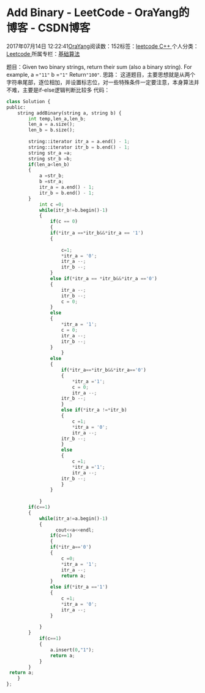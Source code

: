 
# Add Binary - LeetCode - OraYang的博客 - CSDN博客

2017年07月14日 12:22:41[OraYang](https://me.csdn.net/u010665216)阅读数：152标签：[leetcode																](https://so.csdn.net/so/search/s.do?q=leetcode&t=blog)[C++																](https://so.csdn.net/so/search/s.do?q=C++&t=blog)[
							](https://so.csdn.net/so/search/s.do?q=leetcode&t=blog)个人分类：[Leetcode																](https://blog.csdn.net/u010665216/article/category/7026962)
所属专栏：[基础算法](https://blog.csdn.net/column/details/16604.html)



题目：Given two binary strings, return their sum (also a binary string).
For example,
a =`"11"`
b =`"1"`
Return`"100"`.
思路：
这道题目，主要思想就是从两个字符串尾部，逐位相加，并设置标志位，对一些特殊条件一定要注意，本身算法并不难，主要是if-else逻辑判断比较多
代码：

```python
class Solution {
public:
    string addBinary(string a, string b) {
        int temp,len_a,len_b;
        len_a = a.size();
        len_b = b.size();
        
        string::iterator itr_a = a.end() - 1;
        string::iterator itr_b = b.end() - 1;
        string str_a =a;
        string str_b =b;
        if(len_a<len_b)
        {
            a =str_b;
            b =str_a;
            itr_a = a.end() - 1;
            itr_b = b.end() - 1;
        }
            int c =0;
            while(itr_b!=b.begin()-1)
            {
                if(c == 0)
                {
                if(*itr_a ==*itr_b&&*itr_a == '1')
                {
                    
                    c=1;
                    *itr_a = '0';
                    itr_a --;
                    itr_b --;
                }
                else if(*itr_a == *itr_b&&*itr_a =='0')
                {
                    itr_a --;
                    itr_b --;
                    c = 0;
                }
                else
                {
                    *itr_a = '1';
                    c = 0;
                    itr_a --;
                    itr_b --;
                }
                    }
                else 
                {
                    if(*itr_a==*itr_b&&*itr_a=='0')
                    {
                        *itr_a ='1';
                        c = 0;
                        itr_a --;
                    itr_b --;
                    }
                    else if(*itr_a !=*itr_b)
                    {
                        c =1;
                        *itr_a = '0';
                        itr_a --;
                    itr_b --;
                    }
                    else
                    {
                        c =1;
                        *itr_a ='1';
                        itr_a --;
                    itr_b --;
                    }
                }
                
            }
        if(c==1)
        {
            while(itr_a!=a.begin()-1)
            {
                  cout<<a<<endl;
                if(c==1)
                {
                if(*itr_a=='0')
                {
                    c =0;
                    *itr_a = '1';
                    itr_a --;
                    return a;
                }
                else if(*itr_a =='1')
                {
                    c =1;
                    *itr_a = '0';
                    itr_a --;
                }
                  
            }
        }
            if(c==1)
            {
                a.insert(0,"1");
                return a;
            }
        }
 return a;
    }
};
```



